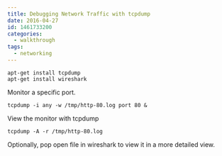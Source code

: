 ```yaml
---
title: Debugging Network Traffic with tcpdump
date: 2016-04-27
id: 1461733200
categories:
  - walkthrough
tags:
  - networking
---
```

```
apt-get install tcpdump
apt-get install wireshark
```

Monitor a specific port.
```
tcpdump -i any -w /tmp/http-80.log port 80 &
```

View the monitor with tcpdump
```
tcpdump -A -r /tmp/http-80.log 
```

Optionally, pop open file in wireshark to view it in a more detailed view.
